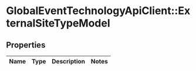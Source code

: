 # GlobalEventTechnologyApiClient::ExternalSiteTypeModel

## Properties
Name | Type | Description | Notes
------------ | ------------- | ------------- | -------------


